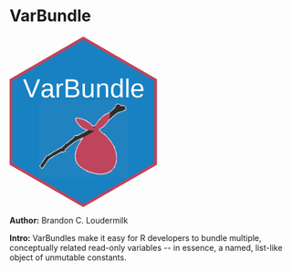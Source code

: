 # VarBundle
<img src="inst/images/varbundle.png" align="center" height="300"/>

**Author:** Brandon C. Loudermilk  

**Intro:** VarBundles make it easy for R developers to bundle multiple, conceptually related read-only variables -- in essence, a named, list-like object of unmutable constants. 




